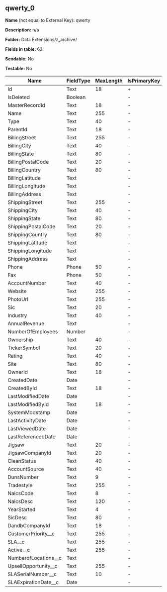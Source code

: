 ## qwerty_0

**Name** (not equal to External Key)**:** qwerty

**Description:** n/a

**Folder:** Data Extensions/z_archive/

**Fields in table:** 62

**Sendable:** No

**Testable:** No

| Name | FieldType | MaxLength | IsPrimaryKey | IsNullable | DefaultValue |
| --- | --- | --- | --- | --- | --- |
| Id | Text | 18 | + | - |  |
| IsDeleted | Boolean |  | - | + |  |
| MasterRecordId | Text | 18 | - | + |  |
| Name | Text | 255 | - | + |  |
| Type | Text | 40 | - | + |  |
| ParentId | Text | 18 | - | + |  |
| BillingStreet | Text | 255 | - | + |  |
| BillingCity | Text | 40 | - | + |  |
| BillingState | Text | 80 | - | + |  |
| BillingPostalCode | Text | 20 | - | + |  |
| BillingCountry | Text | 80 | - | + |  |
| BillingLatitude | Text |  | - | + |  |
| BillingLongitude | Text |  | - | + |  |
| BillingAddress | Text |  | - | + |  |
| ShippingStreet | Text | 255 | - | + |  |
| ShippingCity | Text | 40 | - | + |  |
| ShippingState | Text | 80 | - | + |  |
| ShippingPostalCode | Text | 20 | - | + |  |
| ShippingCountry | Text | 80 | - | + |  |
| ShippingLatitude | Text |  | - | + |  |
| ShippingLongitude | Text |  | - | + |  |
| ShippingAddress | Text |  | - | + |  |
| Phone | Phone | 50 | - | + |  |
| Fax | Phone | 50 | - | + |  |
| AccountNumber | Text | 40 | - | + |  |
| Website | Text | 255 | - | + |  |
| PhotoUrl | Text | 255 | - | + |  |
| Sic | Text | 20 | - | + |  |
| Industry | Text | 40 | - | + |  |
| AnnualRevenue | Text |  | - | + |  |
| NumberOfEmployees | Number |  | - | + |  |
| Ownership | Text | 40 | - | + |  |
| TickerSymbol | Text | 20 | - | + |  |
| Rating | Text | 40 | - | + |  |
| Site | Text | 80 | - | + |  |
| OwnerId | Text | 18 | - | + |  |
| CreatedDate | Date |  | - | + |  |
| CreatedById | Text | 18 | - | + |  |
| LastModifiedDate | Date |  | - | + |  |
| LastModifiedById | Text | 18 | - | + |  |
| SystemModstamp | Date |  | - | + |  |
| LastActivityDate | Date |  | - | + |  |
| LastViewedDate | Date |  | - | + |  |
| LastReferencedDate | Date |  | - | + |  |
| Jigsaw | Text | 20 | - | + |  |
| JigsawCompanyId | Text | 20 | - | + |  |
| CleanStatus | Text | 40 | - | + |  |
| AccountSource | Text | 40 | - | + |  |
| DunsNumber | Text | 9 | - | + |  |
| Tradestyle | Text | 255 | - | + |  |
| NaicsCode | Text | 8 | - | + |  |
| NaicsDesc | Text | 120 | - | + |  |
| YearStarted | Text | 4 | - | + |  |
| SicDesc | Text | 80 | - | + |  |
| DandbCompanyId | Text | 18 | - | + |  |
| CustomerPriority__c | Text | 255 | - | + |  |
| SLA__c | Text | 255 | - | + |  |
| Active__c | Text | 255 | - | + |  |
| NumberofLocations__c | Text |  | - | + |  |
| UpsellOpportunity__c | Text | 255 | - | + |  |
| SLASerialNumber__c | Text | 10 | - | + |  |
| SLAExpirationDate__c | Date |  | - | + |  |
